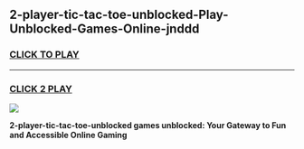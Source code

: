 
## 2-player-tic-tac-toe-unblocked-Play-Unblocked-Games-Online-jnddd
<h3>
<a href="https://premium76.site?title=2-player-tic-tac-toe-unblocked&ref=25A">CLICK TO PLAY</a></h3>
<hr>

<h3>
<a href="https://premium76.site?title=2-player-tic-tac-toe-unblocked&ref=25A">CLICK 2 PLAY</a>
  
</h3>

<a href="https://premium76.site?title=2-player-tic-tac-toe-unblocked&ref=25A"><img src="https://clearcache.store/games.png"></a>


**2-player-tic-tac-toe-unblocked games unblocked: Your Gateway to Fun and Accessible Online Gaming**

